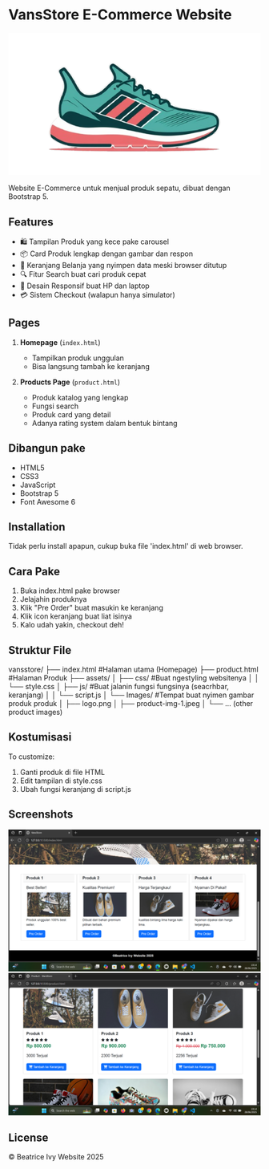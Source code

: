 # VansStore E-Commerce Website

![VansStore Logo](assets/Images/logo.png)

Website E-Commerce untuk menjual produk sepatu, dibuat dengan Bootstrap 5.

## Features

- 🛍️ Tampilan Produk yang kece pake carousel
- 📦 Card Produk lengkap dengan gambar dan respon
- 🛒 Keranjang Belanja yang nyimpen data meski browser ditutup
- 🔍 Fitur Search buat cari produk cepat
- 📱 Desain Responsif buat HP dan laptop
- 💳 Sistem Checkout (walapun hanya simulator)

## Pages

1. **Homepage** (`index.html`)
   - Tampilkan produk unggulan
   - Bisa langsung tambah ke keranjang

2. **Products Page** (`product.html`)
   - Produk katalog yang lengkap
   - Fungsi search
   - Produk card yang detail
   - Adanya rating system dalam bentuk bintang

## Dibangun pake

- HTML5
- CSS3
- JavaScript
- Bootstrap 5
- Font Awesome 6

## Installation

Tidak perlu install apapun, cukup buka file 'index.html' di web browser.

## Cara Pake

1. Buka index.html pake browser
2. Jelajahin produknya
3. Klik "Pre Order" buat masukin ke keranjang
4. Klik icon keranjang buat liat isinya
5. Kalo udah yakin, checkout deh!

## Struktur File
vansstore/
├── index.html              #Halaman utama (Homepage)
├── product.html            #Halaman Produk
├── assets/
│ ├── css/                  #Buat ngestyling websitenya
│ │ └── style.css
│ ├── js/                   #Buat jalanin fungsi fungsinya (seacrhbar, keranjang)
│ │ └── script.js
│ └── Images/               #Tempat buat nyimen gambar produk produk
│ ├── logo.png
│ ├── product-img-1.jpeg
│ └── ... (other product images)


## Kostumisasi

To customize:
1. Ganti produk di file HTML
2. Edit tampilan di style.css
3. Ubah fungsi keranjang di script.js

## Screenshots

![Homepage](assets/Images/homepage.png)
![Products Page](assets/Images/products.png)

## License

© Beatrice Ivy Website 2025
